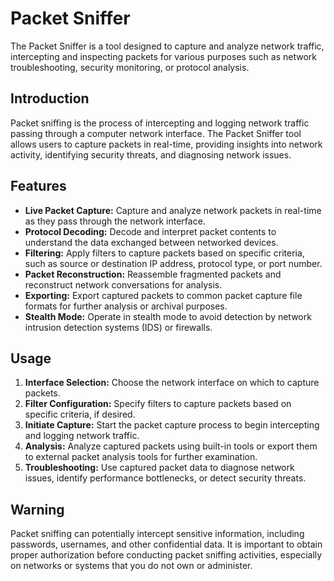 # Packet Sniffer

The Packet Sniffer is a tool designed to capture and analyze network traffic, intercepting and inspecting packets for various purposes such as network troubleshooting, security monitoring, or protocol analysis.

## Introduction

Packet sniffing is the process of intercepting and logging network traffic passing through a computer network interface. The Packet Sniffer tool allows users to capture packets in real-time, providing insights into network activity, identifying security threats, and diagnosing network issues.

## Features

- **Live Packet Capture:** Capture and analyze network packets in real-time as they pass through the network interface.
- **Protocol Decoding:** Decode and interpret packet contents to understand the data exchanged between networked devices.
- **Filtering:** Apply filters to capture packets based on specific criteria, such as source or destination IP address, protocol type, or port number.
- **Packet Reconstruction:** Reassemble fragmented packets and reconstruct network conversations for analysis.
- **Exporting:** Export captured packets to common packet capture file formats for further analysis or archival purposes.
- **Stealth Mode:** Operate in stealth mode to avoid detection by network intrusion detection systems (IDS) or firewalls.

## Usage

1. **Interface Selection:** Choose the network interface on which to capture packets.
2. **Filter Configuration:** Specify filters to capture packets based on specific criteria, if desired.
3. **Initiate Capture:** Start the packet capture process to begin intercepting and logging network traffic.
4. **Analysis:** Analyze captured packets using built-in tools or export them to external packet analysis tools for further examination.
5. **Troubleshooting:** Use captured packet data to diagnose network issues, identify performance bottlenecks, or detect security threats.

## Warning

Packet sniffing can potentially intercept sensitive information, including passwords, usernames, and other confidential data. It is important to obtain proper authorization before conducting packet sniffing activities, especially on networks or systems that you do not own or administer.

